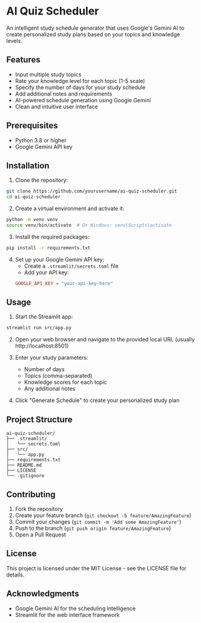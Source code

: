 # AI Quiz Scheduler

An intelligent study schedule generator that uses Google's Gemini AI to create personalized study plans based on your topics and knowledge levels.

## Features

- Input multiple study topics
- Rate your knowledge level for each topic (1-5 scale)
- Specify the number of days for your study schedule
- Add additional notes and requirements
- AI-powered schedule generation using Google Gemini
- Clean and intuitive user interface

## Prerequisites

- Python 3.8 or higher
- Google Gemini API key

## Installation

1. Clone the repository:
```bash
git clone https://github.com/yourusername/ai-quiz-scheduler.git
cd ai-quiz-scheduler
```

2. Create a virtual environment and activate it:
```bash
python -m venv venv
source venv/bin/activate  # On Windows: venv\Scripts\activate
```

3. Install the required packages:
```bash
pip install -r requirements.txt
```

4. Set up your Google Gemini API key:
   - Create a `.streamlit/secrets.toml` file
   - Add your API key:
   ```toml
   GOOGLE_API_KEY = "your-api-key-here"
   ```

## Usage

1. Start the Streamlit app:
```bash
streamlit run src/app.py
```

2. Open your web browser and navigate to the provided local URL (usually http://localhost:8501)

3. Enter your study parameters:
   - Number of days
   - Topics (comma-separated)
   - Knowledge scores for each topic
   - Any additional notes

4. Click "Generate Schedule" to create your personalized study plan

## Project Structure

```
ai-quiz-scheduler/
├── .streamlit/
│   └── secrets.toml
├── src/
│   └── app.py
├── requirements.txt
├── README.md
├── LICENSE
└── .gitignore
```

## Contributing

1. Fork the repository
2. Create your feature branch (`git checkout -b feature/AmazingFeature`)
3. Commit your changes (`git commit -m 'Add some AmazingFeature'`)
4. Push to the branch (`git push origin feature/AmazingFeature`)
5. Open a Pull Request

## License

This project is licensed under the MIT License - see the LICENSE file for details.

## Acknowledgments

- Google Gemini AI for the scheduling intelligence
- Streamlit for the web interface framework 